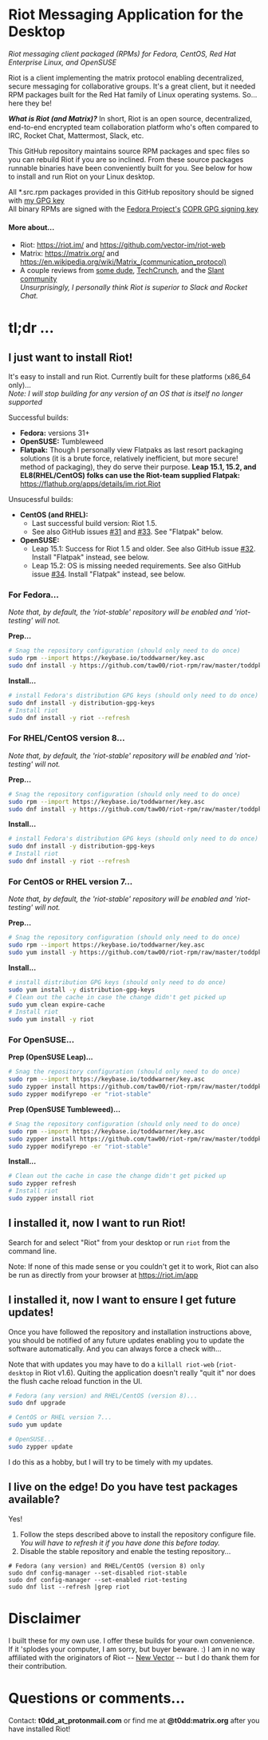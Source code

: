 # Riot Messaging Application for the Desktop

_Riot messaging client packaged (RPMs) for Fedora, CentOS, Red Hat Enterprise Linux, and OpenSUSE_

Riot is a client implementing the matrix protocol enabling decentralized, secure messaging for collaborative groups. It's a great client, but it needed RPM packages built for the Red Hat family of Linux operating systems. So... here they be!

_**What is Riot (and Matrix)?**_ In short, Riot is an open source, decentralized, end-to-end encrypted team collaboration platform who's often compared to IRC, Rocket Chat, Mattermost, Slack, etc.

This GitHub repository maintains source RPM packages and spec files so you can rebuild Riot if you are so inclined. From these source packages runnable binaries have been conveniently built for you. See below for how to install and run Riot on your Linux desktop.

All \*.src.rpm packages provided in this GitHub repository should be signed with [my GPG key](https://keybase.io/toddwarner/key.asc)<br />All binary RPMs are signed with the [Fedora Project's](https://fedoraproject.org/) [COPR GPG signing key](https://copr-be.cloud.fedoraproject.org/results/taw/Riot/pubkey.gpg)

#### More about...

* Riot: <https://riot.im/> and <https://github.com/vector-im/riot-web>
* Matrix: <https://matrix.org/> and <https://en.wikipedia.org/wiki/Matrix_(communication_protocol)>
* A couple reviews from [some dude](http://www.1500wordmtu.com/2016/slack-no-more-why-you-should-use-riotim-and-matrixorg), [TechCrunch](https://techcrunch.com/2016/09/19/riot-wants-to-be-like-slack-but-with-the-flexibility-of-an-underlying-open-source-platform/), and the [Slant community](https://www.slant.co/options/12764/~matrix-review)<br />_Unsurprisingly, I personally think Riot is superior to Slack and Rocket Chat._

# tl;dr ...

## I just want to install Riot!

It's easy to install and run Riot. Currently built for these platforms (x86\_64 only)...  
_Note: I will stop building for any version of an OS that is itself no longer supported_

Successful builds:
* **Fedora:** versions 31+
* **OpenSUSE:** Tumbleweed
* **Flatpak:** Though I personally view Flatpaks as last resort packaging solutions (it is a brute force, relatively inefficient, but more secure! method of packaging), they do serve their purpose. **Leap 15.1, 15.2, and EL8(RHEL/CentOS) folks can use the Riot-team supplied Flatpak:** <https://flathub.org/apps/details/im.riot.Riot>

Unsucessful builds:
* **CentOS (and RHEL):**
  - Last successful build version: Riot 1.5.
  - See also GitHub issues [#31](https://github.com/taw00/riot-rpm/issues/31) and [#33](https://github.com/taw00/riot-rpm/issues/33). See "Flatpak" below.
* **OpenSUSE:**
  - Leap 15.1: Success for Riot 1.5 and older. See also GitHub issue [#32](https://github.com/taw00/riot-rpm/issues/32). Install "Flatpak" instead, see below.
  - Leap 15.2: OS is missing needed requirements. See also GitHub issue [#34](https://github.com/taw00/riot-rpm/issues/34). Install "Flatpak" instead, see below.

### For Fedora...

_Note that, by default, the 'riot-stable' repository will be enabled and 'riot-testing' will not._ 

**Prep...**
```bash
# Snag the repository configuration (should only need to do once)
sudo rpm --import https://keybase.io/toddwarner/key.asc
sudo dnf install -y https://github.com/taw00/riot-rpm/raw/master/toddpkgs-riot-repo.fedora.rpm
```
**Install...**
```bash
# install Fedora's distribution GPG keys (should only need to do once)
sudo dnf install -y distribution-gpg-keys
# Install riot
sudo dnf install -y riot --refresh
```

### For RHEL/CentOS version 8...

_Note that, by default, the 'riot-stable' repository will be enabled and 'riot-testing' will not._ 

**Prep...**
```bash
# Snag the repository configuration (should only need to do once)
sudo rpm --import https://keybase.io/toddwarner/key.asc
sudo dnf install -y https://github.com/taw00/riot-rpm/raw/master/toddpkgs-riot-repo.epel.rpm
```
**Install...**
```bash
# install Fedora's distribution GPG keys (should only need to do once)
sudo dnf install -y distribution-gpg-keys
# Install riot
sudo dnf install -y riot --refresh
```

### For CentOS or RHEL version 7...

_Note that, by default, the 'riot-stable' repository will be enabled and 'riot-testing' will not._ 

**Prep...**
```bash
# Snag the repository configuration (should only need to do once)
sudo rpm --import https://keybase.io/toddwarner/key.asc
sudo yum install -y https://github.com/taw00/riot-rpm/raw/master/toddpkgs-riot-repo.epel.rpm
```
**Install...**
```bash
# install distribution GPG keys (should only need to do once)
sudo yum install -y distribution-gpg-keys
# Clean out the cache in case the change didn't get picked up
sudo yum clean expire-cache
# Install riot
sudo yum install -y riot
```

### For OpenSUSE...

**Prep (OpenSUSE Leap)...**
```bash
# Snag the repository configuration (should only need to do once)
sudo rpm --import https://keybase.io/toddwarner/key.asc
sudo zypper install https://github.com/taw00/riot-rpm/raw/master/toddpkgs-riot-repo.suse.leap.rpm
sudo zypper modifyrepo -er "riot-stable"
```

**Prep (OpenSUSE Tumbleweed)...**
```bash
# Snag the repository configuration (should only need to do once)
sudo rpm --import https://keybase.io/toddwarner/key.asc
sudo zypper install https://github.com/taw00/riot-rpm/raw/master/toddpkgs-riot-repo.suse.tw.rpm
sudo zypper modifyrepo -er "riot-stable"
```

**Install...**
```bash
# Clean out the cache in case the change didn't get picked up
sudo zypper refresh
# Install riot
sudo zypper install riot
```

## I installed it, now I want to run Riot!

Search for and select "Riot" from your desktop or run `riot` from the command line.

Note: If none of this made sense or you couldn't get it to work, Riot can also be run as directly from your browser at <https://riot.im/app>

## I installed it, now I want to ensure I get future updates!

Once you have followed the repository and installation instructions above, you should be notified of any future updates enabling you to update the software automatically. And you can always force a check with...

Note that with updates you may have to do a `killall riot-web` (`riot-desktop` in Riot v1.6). Quiting the application doesn't really "quit it" nor does the flush cache reload function in the UI.

```bash
# Fedora (any version) and RHEL/CentOS (version 8)...
sudo dnf upgrade
```
```bash
# CentOS or RHEL version 7...
sudo yum update
```
```bash
# OpenSUSE...
sudo zypper update
```

I do this as a hobby, but I will try to be timely with my updates.

## I live on the edge! Do you have test packages available?

Yes!

1. Follow the steps described above to install the repository configure file.  
   _You will have to refresh it if you have done this before today._
2. Disable the stable repository and enable the testing repository...
```
# Fedora (any version) and RHEL/CentOS (version 8) only
sudo dnf config-manager --set-disabled riot-stable
sudo dnf config-manager --set-enabled riot-testing
sudo dnf list --refresh |grep riot
```


# Disclaimer

I built these for my own use. I offer these builds for your own convenience. If it 'splodes your computer, I am sorry, but buyer beware. :) I am in no way affiliated with the originators of Riot -- [New Vector](https://vector.im/) -- but I do thank them for their contribution.

# Questions or comments...

Contact: **t0dd_at_protonmail.com** or find me at **@t0dd:matrix.org** after you have installed Riot!

